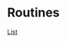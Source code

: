 # Routines

[List](Routines%20ec9be36875fa406ba27f9da4626d39ee/List%20a098ff3fca8549c6a939968d87f42c4f.csv)
